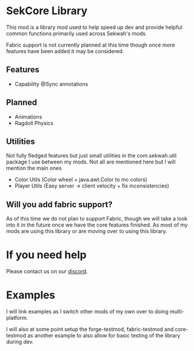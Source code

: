 # SekCore Library

This mod is a library mod used to help speed up dev and provide helpful common functions primarily used across Sekwah's mods.

Fabric support is not currently planned at this time though once more features have been added it may be considered.

## Features
 * Capability @Sync annotations

## Planned
 * Animations
 * Ragdoll Physics

## Utilities
Not fully fledged features but just small utilities in the com.sekwah.util package I use between my mods.
Not all are mentioned here but I will mention the main ones
 * Color Utils (Color wheel + java.awt.Color to mc colors)
 * Player Utils (Easy server -> client velocity + fix inconsistencies)

## Will you add fabric support?
As of this time we do not plan to support Fabric,
though we will take a look into it in the future once we have the core features finished.
As most of my mods are using this library or are moving over to using this library.

# If you need help
Please contact us on our [discord](https://discord.sekwah.com/).

# Examples
I will link examples as I switch other mods of my own over to doing multi-platform.

I will also at some point setup the forge-testmod, fabric-testmod and core-testmod as another example to also allow for basic testing of the library during dev.